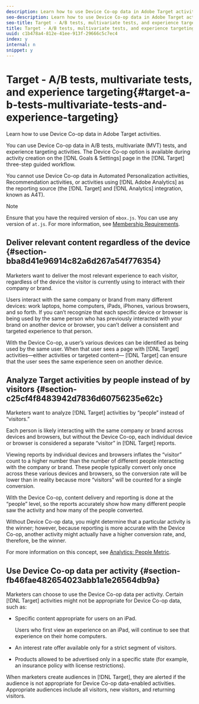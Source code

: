 ```yaml
---
description: Learn how to use Device Co-op data in Adobe Target activities.
seo-description: Learn how to use Device Co-op data in Adobe Target activities.
seo-title: Target - A/B tests, multivariate tests, and experience targeting
title: Target - A/B tests, multivariate tests, and experience targeting
uuid: c1b478a4-812e-41ee-913f-29666c5c7ec4
index: y
internal: n
snippet: y
---
```


# Target - A/B tests, multivariate tests, and experience targeting{#target-a-b-tests-multivariate-tests-and-experience-targeting}

Learn how to use Device Co-op data in Adobe Target activities.

You can use Device Co-op data in A/B tests, multivariate (MVT) tests, and experience targeting activities. The Device Co-op option is available during activity creation on the [!DNL Goals & Settings] page in the [!DNL Target] three-step guided workflow.

You cannot use Device Co-op data in Automated Personalization activities, Recommendation activities, or activities using [!DNL Adobe Analytics] as the reporting source (the [!DNL Target] and [!DNL Analytics] integration, known as A4T).

>[!NOTE]
>
>Ensure that you have the required version of `mbox.js`. You can use any version of `at.js`. For more information, see [Membership Requirements](../mcdc-about/mcdc-requirements.md#concept-31d3d165d22546afbedf023d32ad3a43).

## Deliver relevant content regardless of the device {#section-bba8d41e96914c82a6d267a54f776354}

Marketers want to deliver the most relevant experience to each visitor, regardless of the device the visitor is currently using to interact with their company or brand.

Users interact with the same company or brand from many different devices: work laptops, home computers, iPads, iPhones, various browsers, and so forth. If you can’t recognize that each specific device or browser is being used by the same person who has previously interacted with your brand on another device or browser, you can’t deliver a consistent and targeted experience to that person.

With the Device Co-op, a user’s various devices can be identified as being used by the same user. When that user sees a page with [!DNL Target] activities—either activities or targeted content— [!DNL Target] can ensure that the user sees the same experience seen on another device.

## Analyze Target activities by people instead of by visitors {#section-c25cf4f8483942d7836d60756235e62c}

Marketers want to analyze [!DNL Target] activities by “people” instead of “visitors.”

Each person is likely interacting with the same company or brand across devices and browsers, but without the Device Co-op, each individual device or browser is considered a separate “visitor” in [!DNL Target] reports.

Viewing reports by individual devices and browsers inflates the “visitor” count to a higher number than the number of different people interacting with the company or brand. These people typically convert only once across these various devices and browsers, so the conversion rate will be lower than in reality because more “visitors” will be counted for a single conversion.

With the Device Co-op, content delivery and reporting is done at the “people” level, so the reports accurately show how many different people saw the activity and how many of the people converted.

Without Device Co-op data, you might determine that a particular activity is the winner; however, because reporting is more accurate with the Device Co-op, another activity might actually have a higher conversion rate, and, therefore, be the winner.

For more information on this concept, see [Analytics: People Metric](../mcdc-other-solutions/mcdc-people.md#concept-8c57cd3904974e078d7fbf84ac9c2d63).

## Use Device Co-op data per activity {#section-fb46fae482654023abb1a1e26564db9a}

Marketers can choose to use the Device Co-op data per activity. Certain [!DNL Target] activities might not be appropriate for Device Co-op data, such as:

* Specific content appropriate for users on an iPad.

  Users who first view an experience on an iPad, will continue to see that experience on their home computers. 

* An interest rate offer available only for a strict segment of visitors. 
* Products allowed to be advertised only in a specific state (for example, an insurance policy with license restrictions).

When marketers create audiences in [!DNL Target], they are alerted if the audience is not appropriate for Device Co-op data-enabled activities. Appropriate audiences include all visitors, new visitors, and returning visitors. 

